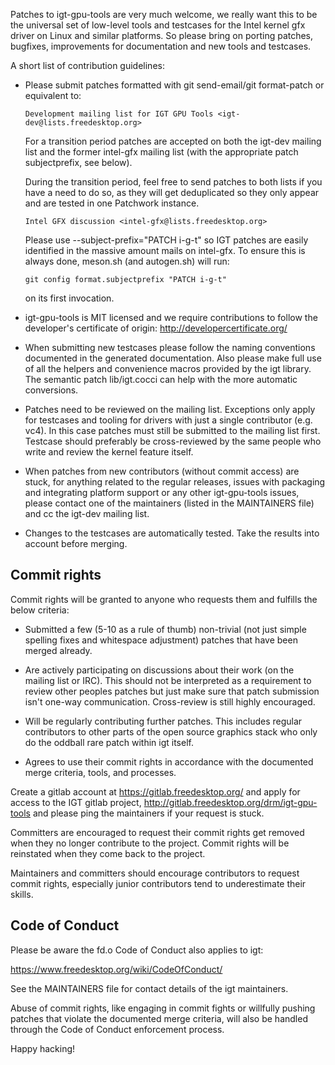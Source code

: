Patches to igt-gpu-tools are very much welcome, we really want this to be the
universal set of low-level tools and testcases for the Intel kernel gfx driver
on Linux and similar platforms. So please bring on porting patches, bugfixes,
improvements for documentation and new tools and testcases.

A short list of contribution guidelines:

- Please submit patches formatted with git send-email/git format-patch or
  equivalent to:

      Development mailing list for IGT GPU Tools <igt-dev@lists.freedesktop.org>

  For a transition period patches are accepted on both the igt-dev mailing list
  and the former intel-gfx mailing list (with the appropriate patch
  subjectprefix, see below).

  During the transition period, feel free to send patches to both lists if you
  have a need to do so, as they will get deduplicated so they only appear and
  are tested in one Patchwork instance.

      Intel GFX discussion <intel-gfx@lists.freedesktop.org>

  Please use --subject-prefix="PATCH i-g-t" so IGT patches are easily
  identified in the massive amount mails on intel-gfx. To ensure this is always
  done, meson.sh (and autogen.sh) will run:

      git config format.subjectprefix "PATCH i-g-t"

  on its first invocation.

- igt-gpu-tools is MIT licensed and we require contributions to follow the
  developer's certificate of origin: http://developercertificate.org/

- When submitting new testcases please follow the naming conventions documented
  in the generated documentation. Also please make full use of all the helpers
  and convenience macros provided by the igt library. The semantic patch
  lib/igt.cocci can help with the more automatic conversions.

- Patches need to be reviewed on the mailing list. Exceptions only apply for
  testcases and tooling for drivers with just a single contributor (e.g. vc4).
  In this case patches must still be submitted to the mailing list first.
  Testcase should preferably be cross-reviewed by the same people who write and
  review the kernel feature itself.

- When patches from new contributors (without commit access) are stuck, for
  anything related to the regular releases, issues with packaging and
  integrating platform support or any other igt-gpu-tools issues, please
  contact one of the maintainers (listed in the MAINTAINERS file) and cc the
  igt-dev mailing list.

- Changes to the testcases are automatically tested. Take the results into
  account before merging.

Commit rights
-------------

Commit rights will be granted to anyone who requests them and fulfills the
below criteria:

- Submitted a few (5-10 as a rule of thumb) non-trivial (not just simple
  spelling fixes and whitespace adjustment) patches that have been merged
  already.

- Are actively participating on discussions about their work (on the mailing
  list or IRC). This should not be interpreted as a requirement to review other
  peoples patches but just make sure that patch submission isn't one-way
  communication. Cross-review is still highly encouraged.

- Will be regularly contributing further patches. This includes regular
  contributors to other parts of the open source graphics stack who only
  do the oddball rare patch within igt itself.

- Agrees to use their commit rights in accordance with the documented merge
  criteria, tools, and processes.

Create a gitlab account at https://gitlab.freedesktop.org/ and apply
for access to the IGT gitlab project,
http://gitlab.freedesktop.org/drm/igt-gpu-tools and please ping the
maintainers if your request is stuck.

Committers are encouraged to request their commit rights get removed when they
no longer contribute to the project. Commit rights will be reinstated when they
come back to the project.

Maintainers and committers should encourage contributors to request commit
rights, especially junior contributors tend to underestimate their skills.

Code of Conduct
---------------

Please be aware the fd.o Code of Conduct also applies to igt:

https://www.freedesktop.org/wiki/CodeOfConduct/

See the MAINTAINERS file for contact details of the igt maintainers.

Abuse of commit rights, like engaging in commit fights or willfully pushing
patches that violate the documented merge criteria, will also be handled through
the Code of Conduct enforcement process.

Happy hacking!
